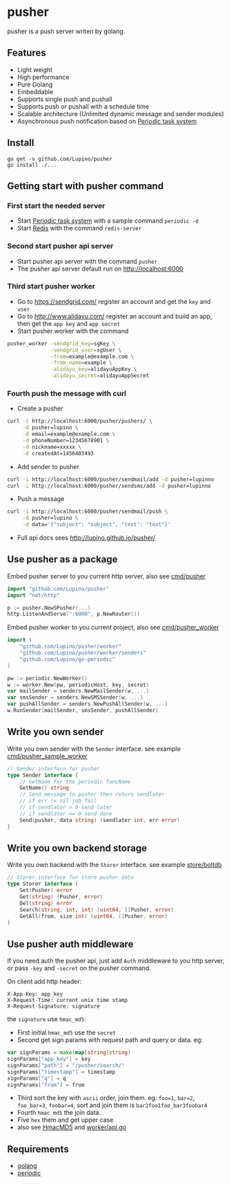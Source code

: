 pusher
==============
pusher is a push server writen by golang.

## Features
 * Light weight
 * High performance
 * Pure Golang
 * Embeddable
 * Supports single push and pushall
 * Supports push or pushall with a schedule time
 * Scalable architecture (Unlimited dynamic message and sender modules)
 * Asynchronous push notification based on [Periodic task system](https://github.com/Lupino/periodic)

Install
-------

    go get -v github.com/Lupino/pusher
    go install ./...

Getting start with pusher command
---------------------------------

### First start the needed server
* Start [Periodic task system](https://github.com/Lupino/periodic) with a sample command `periodic -d`
* Start [Redis](http://redis.io) with the command `redis-server`

### Second start pusher api server
* Start pusher api server with the command `pusher`
* The pusher api server default run on <http://localhost:6000>

### Third start pusher worker
* Go to <https://sendgrid.com/> register an account and get the `key` and `user`
* Go to <http://www.alidayu.com/> register an account and build an app, then get the `app key` and `app secret`
* Start pusher worker with the command

```bash
pusher_worker -sendgrid_key=sgKey \
              -sendgrid_user=sgUser \
              -from=example@example.com \
              -from_name=example \
              -alidayu_key=alidayuAppKey \
              -alidayu_secret=alidayuAppSecret

```

### Fourth push the message with curl
* Create a pusher
```bash
curl -i http://localhost:6000/pusher/pushers/ \
     -d pusher=lupino \
     -d email=example@example.com \
     -d phoneNumber=12345678901 \
     -d nickname=xxxxx \
     -d createdAt=1456403493
```
* Add sender to pusher
```bash
curl -i http://localhost:6000/pusher/sendmail/add -d pusher=lupinno
curl -i http://localhost:6000/pusher/sendsms/add -d pusher=lupinno
```
* Push a message
```bash
curl -i http://localhost:6000/pusher/sendmail/push \
     -d pusher=lupino \
     -d data='{"subject": "subject", "text": "text"}'
```

* Full api docs sees <http://lupino.github.io/pusher/>

Use pusher as a package
-----------------------

Embed pusher server to you current http server,
also see [cmd/pusher](https://github.com/Lupino/pusher/tree/master/cmd/pusher)

```go
import "github.com/Lupino/pusher"
import "net/http"

p := pusher.NewSPusher(...)
http.ListenAndServe(":6000", p.NewRouter())
```

Embed pusher worker to you current project,
also see [cmd/pusher_worker](https://github.com/Lupino/pusher/tree/master/cmd/pusher_worker)

```go
import (
	"github.com/Lupino/pusher/worker"
	"github.com/Lupino/pusher/worker/senders"
	"github.com/Lupino/go-periodic"
)

pw := periodic.NewWorker()
w := worker.New(pw, periodicHost, key, secret)
var mailSender = senders.NewMailSender(w, ...)
var smsSender = senders.NewSMSSender(w, ...)
var pushAllSender = senders.NewPushAllSender(w, ...)
w.RunSender(mailSender, smsSender, pushAllSender)
```

Write you own sender
--------------------

Write you own sender with the `Sender` interface.
see example [cmd/pusher_sample_worker](https://github.com/Lupino/pusher/tree/master/cmd/pusher_sample_worker)

```go
// Sender interface for pusher
type Sender interface {
	// GetName for the periodic funcName
	GetName() string
	// Send message to pusher then return sendlater
	// if err != nil job fail
	// if sendlater > 0 send later
	// if sendlater == 0 send done
	Send(pusher, data string) (sendlater int, err error)
}
```

Write you own backend storage
-----------------------------
Write you own backend with the `Storer` interface.
see example [store/boltdb](https://github.com/Lupino/pusher/tree/master/store/boltdb)

```go
// Storer interface for store pusher data
type Storer interface {
	Set(Pusher) error
	Get(string) (Pusher, error)
	Del(string) error
	Search(string, int, int) (uint64, []Pusher, error)
	GetAll(from, size int) (uint64, []Pusher, error)
}
```

Use pusher auth middleware
--------------------------
If you need auth the pusher api, just add `Auth` middleware to you http server,
or pass `-key` and `-secret` on the pusher command.

On client add http header:
```
X-App-Key: app_key
X-Request-Time: current unix time stamp
X-Request-Signature: signature
```

the `signature` use `hmac_md5`:

* First initial `hmac_md5` use the `secret`
* Second get sign params with request path and query or data. eg:
```go
var signParams = make(map[string]string)
signParams["app_key"] = key
signParams["path"] = "/pusher/search/"
signParams["timestamp"] = timestamp
signParams["q"] = q
signParams["from"] = from
```
* Third sort the key with `ascii` order, join them.
eg: `foo=1`, `bar=2`, `foo_bar=3`, `foobar=4`, sort and join them is `bar2foo1foo_bar3foobar4`
* Fourth `hmac_md5` the join data.
* Five `hex` them and get upper case
* also see [HmacMD5](https://github.com/Lupino/pusher/blob/master/utils/utils.go#L35) and [worker/api.go](https://github.com/Lupino/pusher/blob/master/worker/api.go)

Requirements
------------

* [golang](http://golang.org)
* [periodic](https://github.com/Lupino/periodic)
